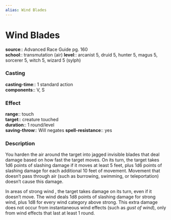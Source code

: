 ```yaml
---
alias: Wind Blades
---
```


# Wind Blades 

**source**:: Advanced Race Guide pg. 160  
**school**:: transmutation (air)
**level**:: arcanist 5, druid 5, hunter 5, magus 5, sorcerer 5, witch 5, wizard 5 (sylph)

### Casting 

**casting-time**:: 1 standard action  
**components**:: V, S

### Effect 

**range**:: touch  
**target**:: creature touched  
**duration**:: 1 round/level  
**saving-throw**:: Will negates
**spell-resistance**:: yes

### Description 

You harden the air around the target into jagged invisible blades that deal damage based on how fast the target moves. On its turn, the target takes 1d6 points of slashing damage if it moves at least 5 feet, plus 1d6 points of slashing damage for each additional 10 feet of movement. Movement that doesn’t pass through air (such as burrowing, swimming, or teleportation) doesn’t cause this damage.  
  
In areas of strong wind , the target takes damage on its turn, even if it doesn’t move. The wind deals 1d8 points of slashing damage for strong wind, plus 1d8 for every wind category above strong. This extra damage does not occur from instantaneous wind effects (such as *gust of wind*), only from wind effects that last at least 1 round.
